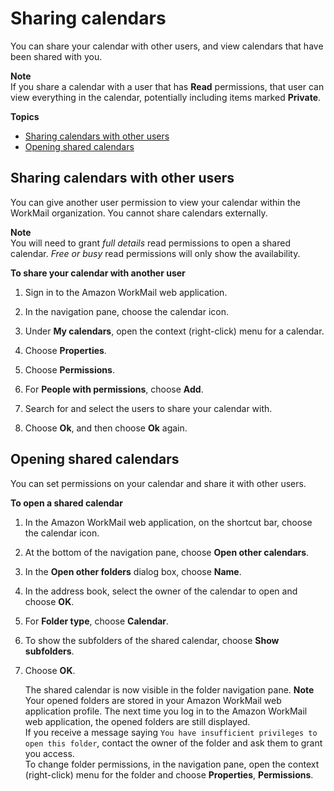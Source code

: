 # Sharing calendars<a name="share-calendars"></a>

You can share your calendar with other users, and view calendars that have been shared with you\.

**Note**  
If you share a calendar with a user that has **Read** permissions, that user can view everything in the calendar, potentially including items marked **Private**\.

**Topics**
+ [Sharing calendars with other users](#share_your_calendar)
+ [Opening shared calendars](#share_calendar)

## Sharing calendars with other users<a name="share_your_calendar"></a>

You can give another user permission to view your calendar within the WorkMail organization\. You cannot share calendars externally\.

**Note**  
You will need to grant *full details* read permissions to open a shared calendar\. *Free or busy* read permissions will only show the availability\.

**To share your calendar with another user**

1. Sign in to the Amazon WorkMail web application\.

1. In the navigation pane, choose the calendar icon\.

1. Under **My calendars**, open the context \(right\-click\) menu for a calendar\.

1. Choose **Properties**\.

1. Choose **Permissions**\.

1. For **People with permissions**, choose **Add**\.

1. Search for and select the users to share your calendar with\.

1. Choose **Ok**, and then choose **Ok** again\.

## Opening shared calendars<a name="share_calendar"></a>

You can set permissions on your calendar and share it with other users\.

**To open a shared calendar**

1. In the Amazon WorkMail web application, on the shortcut bar, choose the calendar icon\.

1. At the bottom of the navigation pane, choose **Open other calendars**\.

1. In the **Open other folders** dialog box, choose **Name**\.

1. In the address book, select the owner of the calendar to open and choose **OK**\.

1. For **Folder type**, choose **Calendar**\.

1. To show the subfolders of the shared calendar, choose **Show subfolders**\.

1. Choose **OK**\.

   The shared calendar is now visible in the folder navigation pane\.
**Note**  
Your opened folders are stored in your Amazon WorkMail web application profile\. The next time you log in to the Amazon WorkMail web application, the opened folders are still displayed\.  
If you receive a message saying `You have insufficient privileges to open this folder`, contact the owner of the folder and ask them to grant you access\.  
To change folder permissions, in the navigation pane, open the context \(right\-click\) menu for the folder and choose **Properties**, **Permissions**\.
